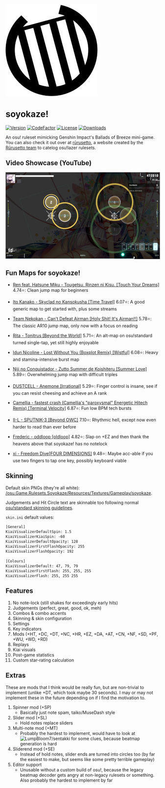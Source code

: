 <img src="assets/logo.png" alt="soyokaze!" width="300" height="300">

# soyokaze!

[![Version](https://img.shields.io/github/v/release/goodtrailer/soyokaze.svg?color=green&style=flat-square)](https://github.com/goodtrailer/soyokaze/releases/latest)
[![CodeFactor](https://www.codefactor.io/repository/github/goodtrailer/soyokaze/badge/main?style=flat-square)](https://www.codefactor.io/repository/github/goodtrailer/soyokaze/overview/main)
[![License](https://img.shields.io/github/license/goodtrailer/soyokaze.svg?color=blue&style=flat-square)](https://github.com/goodtrailer/soyokaze/blob/master/LICENSE)
[![Downloads](https://img.shields.io/github/downloads/goodtrailer/soyokaze/total.svg?color=orange&style=flat-square)](https://somsubhra.github.io/github-release-stats/?username=goodtrailer&repository=soyokaze&page=1&per_page=0)

An osu! ruleset mimicking Genshin Impact's Ballads of Breeze mini-game. You can also check it out over at [rūrusetto](https://rulesets.info/posts/soyokaze/), a website created by the [Rūrusetto team](https://github.com/Rurusetto) to catelog osu!lazer rulesets.

## Video Showcase (YouTube)
[![Preview Image](assets/preview.png)](https://www.youtube.com/watch?v=hWjG0W7EiAE)

## Fun Maps for soyokaze!
* [Ren feat. Hatsune Miku - Tougetsu, Rinzen ni Kisu. [Touch Your Dreams]](https://osu.ppy.sh/b/2923009) 4.74⭐: Clean jump map for beginners

* [Ito Kanako - Skyclad no Kansokusha [Time Travel]](https://osu.ppy.sh/b/907850) 6.07⭐: A good generic map to get started with, plus some streams
* [Team Nekokan - Can't Defeat Airman [Holy Shit! It's Airman!!]](https://osu.ppy.sh/b/104229) 5.78⭐: The classic AR10 jump map, only now with a focus on reading
* [Rita - Tonitrus [Beyond the World]](https://osu.ppy.sh/b/1935726) 5.71⭐: An alt-map on osu!standard turned single-tap, yet still highly enjoyable
* [Idun Nicoline - Lost Without You (Boxplot Remix) [Wistful]](https://osu.ppy.sh/b/2725039) 6.08⭐: Heavy and stamina-intensive burst map
* [Niji no Conquistador - Zutto Summer de Koishiteru [Summer Love]](https://osu.ppy.sh/b/2625911) 5.89⭐: Overwhelming jump map with difficult triples
* [DUSTCELL - Anemone [Irrational]](https://osu.ppy.sh/b/2593243) 5.29⭐: Finger control is insane, see if you can resist cheesing and achieve an A rank
* [Camellia - fastest crash (Camellia's "paroxysmal" Energetic Hitech Remix) [Terminal Velocity]](https://osu.ppy.sh/b/2730082) 6.87⭐: Fun low BPM tech bursts
* [II-L - SPUTNIK-3 [Beyond OWC]](https://osu.ppy.sh/b/2719326) 7.10⭐: Rhythmic hell, except now even harder to read than ever before
* [Frederic - oddloop [oldloop]](https://osu.ppy.sh/b/1137879) 4.82⭐: Slap on +EZ and then thank the heavens above that soyokaze! has no notelock 
* [xi - Freedom Dive[FOUR DIMENSIONS]](https://osu.ppy.sh/b/129891) 9.48⭐: Maybe acc-able if you use two fingers to tap one key, possibly keyboard viable

## Skinning
Default skin PNGs (they're all white): [/osu.Game.Rulesets.Soyokaze/Resources/Textures/Gameplay/soyokaze](/osu.Game.Rulesets.Soyokaze/Resources/Textures/Gameplay/soyokaze).

Judgements and Hit Circle text are skinnable too following normal [osu!standard skinning guidelines](https://osu.ppy.sh/wiki/en/Skinning/osu%21).

`skin.ini` default values:
```
[General]
KiaiVisualizerDefaultSpin: 1.5
KiaiVisualizerKiaiSpin: -60
KiaiVisualizerDefaultOpacity: 128
KiaiVisualizerFirstFlashOpacity: 255
KiaiVisualizerFlashOpacity: 192

[Colours]
KiaiVisualizerDefault: 47, 79, 79
KiaiVisualizerFirstFlash: 255, 255, 255
KiaiVisualizerFlash: 255, 255 255
```

## Features
1. No note-lock (still shakes for exceedingly early hits)
1. Judgements (perfect, great, good, ok, meh)
1. Combos & combo accents
1. Skinning & skin configuration
1. Settings
1. Key indicators
1. Mods (+HT, +DC, +DT, +NC, +HR, +EZ, +DA, +AT, +CN, +NF, +SD, +PF, +WU, +WD, +RD)
1. Replays
1. Kiai visuals
1. Post-game statistics
1. Custom star-rating calculation

## Extras
These are mods that I think would be really fun, but are non-trivial to implement (unlike +DT, which took maybe 30 seconds). I may or may not implement these in the future depending on if I find the motivation to.
1. Spinner mod (+SP)
    * Basically just note spam, taiko/MuseDash style
1. Slider mod (+SL)
    * Hold notes replace sliders
1. Multi-note mod (+MT)
    * Probably the hardest to implement, would have to look at ![LumpBloom7/sentakki](https://github.com/LumpBloom7/sentakki) for some clues, because beatmap generation is hard
1. Sliderend mod (+SE)
    * Instead of hold notes, slider ends are turned into circles too (by far the easiest to make, but seems like some pretty terrible gameplay)
1. Editor support
    * Unusable without a custom build of osu!, because the legacy beatmap decoder gets angry at non-legacy rulesets or something. Also probably the hardest to implement by far
